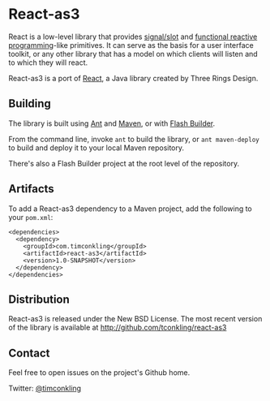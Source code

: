 React-as3
=========

React is a low-level library that provides [signal/slot] and [functional
reactive programming]-like primitives. It can serve as the basis for a user
interface toolkit, or any other library that has a model on which clients will
listen and to which they will react.

React-as3 is a port of [React](http://github.com/threerings/react), a Java
library created by Three Rings Design.

Building
--------

The library is built using [Ant] and [Maven], or with [Flash Builder].

From the command line, invoke `ant` to build the library, or `ant maven-deploy`
to build and deploy it to your local Maven repository.

There's also a Flash Builder project at the root level of the repository.

Artifacts
---------

To add a React-as3 dependency to a Maven project, add the following to your
`pom.xml`:

    <dependencies>
      <dependency>
        <groupId>com.timconkling</groupId>
        <artifactId>react-as3</artifactId>
        <version>1.0-SNAPSHOT</version>
      </dependency>
    </dependencies>

Distribution
------------

React-as3 is released under the New BSD License. The most recent version of the
library is available at http://github.com/tconkling/react-as3

Contact
-------

Feel free to open issues on the project's Github home.

Twitter: [@timconkling](http://twitter.com/timconkling)

[signal/slot]: http://en.wikipedia.org/wiki/Signals_and_slots
[functional reactive programming]: http://en.wikipedia.org/wiki/Functional_reactive_programming
[Maven]: http://maven.apache.org/
[Ant]: http://ant.apache.org/
[Flash Builder]: http://www.adobe.com/products/flash-builder.html
